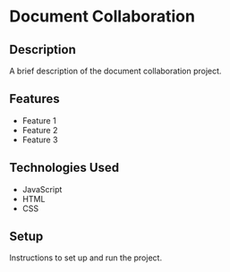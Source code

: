 # Document Collaboration

## Description

A brief description of the document collaboration project.

## Features

- Feature 1
- Feature 2
- Feature 3

## Technologies Used

- JavaScript
- HTML
- CSS

## Setup

Instructions to set up and run the project.
